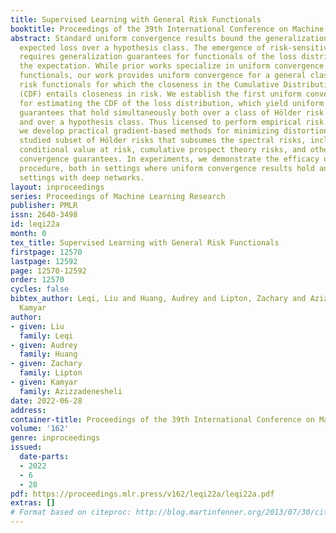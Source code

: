 ```yaml
---
title: Supervised Learning with General Risk Functionals
booktitle: Proceedings of the 39th International Conference on Machine Learning
abstract: Standard uniform convergence results bound the generalization gap of the
  expected loss over a hypothesis class. The emergence of risk-sensitive learning
  requires generalization guarantees for functionals of the loss distribution beyond
  the expectation. While prior works specialize in uniform convergence of particular
  functionals, our work provides uniform convergence for a general class of Hölder
  risk functionals for which the closeness in the Cumulative Distribution Function
  (CDF) entails closeness in risk. We establish the first uniform convergence results
  for estimating the CDF of the loss distribution, which yield uniform convergence
  guarantees that hold simultaneously both over a class of Hölder risk functionals
  and over a hypothesis class. Thus licensed to perform empirical risk minimization,
  we develop practical gradient-based methods for minimizing distortion risks (widely
  studied subset of Hölder risks that subsumes the spectral risks, including the mean,
  conditional value at risk, cumulative prospect theory risks, and others) and provide
  convergence guarantees. In experiments, we demonstrate the efficacy of our learning
  procedure, both in settings where uniform convergence results hold and in high-dimensional
  settings with deep networks.
layout: inproceedings
series: Proceedings of Machine Learning Research
publisher: PMLR
issn: 2640-3498
id: leqi22a
month: 0
tex_title: Supervised Learning with General Risk Functionals
firstpage: 12570
lastpage: 12592
page: 12570-12592
order: 12570
cycles: false
bibtex_author: Leqi, Liu and Huang, Audrey and Lipton, Zachary and Azizzadenesheli,
  Kamyar
author:
- given: Liu
  family: Leqi
- given: Audrey
  family: Huang
- given: Zachary
  family: Lipton
- given: Kamyar
  family: Azizzadenesheli
date: 2022-06-28
address:
container-title: Proceedings of the 39th International Conference on Machine Learning
volume: '162'
genre: inproceedings
issued:
  date-parts:
  - 2022
  - 6
  - 28
pdf: https://proceedings.mlr.press/v162/leqi22a/leqi22a.pdf
extras: []
# Format based on citeproc: http://blog.martinfenner.org/2013/07/30/citeproc-yaml-for-bibliographies/
---
```

